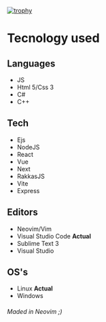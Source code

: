 [![trophy](https://github-profile-trophy.vercel.app/?username=Brayan-724)](https://github.com/ryo-ma/github-profile-trophy)

# Tecnology used

## Languages
- JS
- Html 5/Css 3
- C#
- C++

## Tech
+ Ejs
+ NodeJS
+ React
+ Vue
+ Next
+ RakkasJS
+ Vite
+ Express

## Editors
+ Neovim/Vim
+ Visual Studio Code  **Actual**
+ Sublime Text 3
+ Visual Studio

## OS's
+ Linux  **Actual**
+ Windows


###### Maded in Neovim ;)
